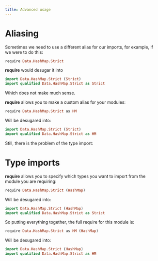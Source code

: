 ```yaml
---
title: Advanced usage
---
```


# Aliasing

Sometimes we need to use a different alias for our imports, for example, if we were to do this:

```haskell
require Data.HashMap.Strict
```

**require** would desugar it into

```haskell
import Data.HashMap.Strict (Strict)
import qualified Data.HashMap.Strict as Strict
```

Which does not make much sense.

**require** allows you to make a custom alias for your modules:

```haskell
require Data.HashMap.Strict as HM
```

Will be desugared into:

```haskell
import Data.HashMap.Strict (Strict)
import qualified Data.HashMap.Strict as HM
```

Still, there is the problem of the type import:

# Type imports

**require** allows you to specify which types you want to import from the module you are requiring:

```haskell
require Data.HashMap.Strict (HashMap)
```

Will be desugared into:

```haskell
import Data.HashMap.Strict (HashMap)
import qualified Data.HashMap.Strict as Strict
```

So putting everything together, the full require for this module is:

```haskell
require Data.HashMap.Strict as HM (HashMap)
```
Will be desugared into:

```haskell
import Data.HashMap.Strict (HashMap)
import qualified Data.HashMap.Strict as HM
```

